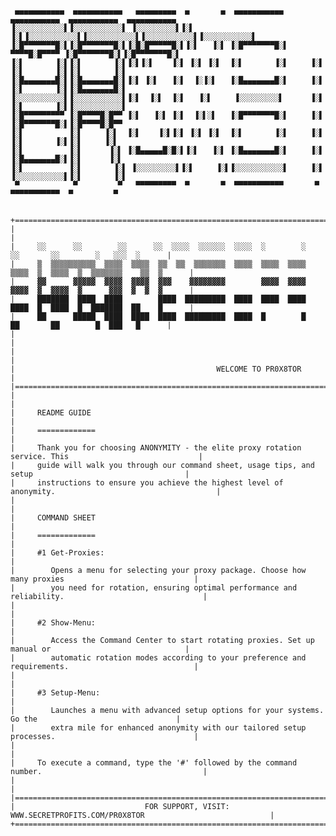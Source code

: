      ▄▄▄▄▄▄▄▄▄▄▄  ▄▄▄▄▄▄▄▄▄▄▄   ▄▄▄▄▄▄▄▄▄  ▄       ▄  ▄▄▄▄▄▄▄▄▄▄▄  ▄▄▄▄▄▄▄▄▄▄▄  ▄▄▄▄▄▄▄▄▄▄▄  ▄▄▄▄▄▄▄▄▄▄▄ 
    ▐░░░░░░░░░░░▌▐░░░░░░░░░░░▌ ▐░░░░░░░░░▌▐░▌     ▐░▌▐░░░░░░░░░░░▌▐░░░░░░░░░░░▌▐░░░░░░░░░░░▌▐░░░░░░░░░░░▌
    ▐░█▀▀▀▀▀▀▀█░▌▐░█▀▀▀▀▀▀▀█░▌▐░█░█▀▀▀▀▀█░▌▐░▌   ▐░▌ ▐░█▀▀▀▀▀▀▀█░▌ ▀▀▀▀█░█▀▀▀▀ ▐░█▀▀▀▀▀▀▀█░▌▐░█▀▀▀▀▀▀▀█░▌
    ▐░▌       ▐░▌▐░▌       ▐░▌▐░▌▐░▌    ▐░▌ ▐░▌ ▐░▌  ▐░▌       ▐░▌     ▐░▌     ▐░▌       ▐░▌▐░▌       ▐░▌
    ▐░█▄▄▄▄▄▄▄█░▌▐░█▄▄▄▄▄▄▄█░▌▐░▌ ▐░▌   ▐░▌  ▐░▐░▌   ▐░█▄▄▄▄▄▄▄█░▌     ▐░▌     ▐░▌       ▐░▌▐░█▄▄▄▄▄▄▄█░▌
    ▐░░░░░░░░░░░▌▐░░░░░░░░░░░▌▐░▌  ▐░▌  ▐░▌   ▐░▌     ▐░░░░░░░░░▌      ▐░▌     ▐░▌       ▐░▌▐░░░░░░░░░░░▌
    ▐░█▀▀▀▀▀▀▀▀▀ ▐░█▀▀▀▀█░█▀▀ ▐░▌   ▐░▌ ▐░▌  ▐░▌░▌   ▐░█▀▀▀▀▀▀▀█░▌     ▐░▌     ▐░█▀▀▀▀▀▀▀█░▌▐░█▀▀▀▀█░█▀▀ 
    ▐░▌          ▐░▌     ▐░▌  ▐░▌    ▐░▌▐░▌ ▐░▌ ▐░▌  ▐░▌       ▐░▌     ▐░▌     ▐░▌       ▐░▌▐░▌     ▐░▌  
    ▐░▌          ▐░▌      ▐░▌ ▐░█▄▄▄▄▄█░█░▌▐░▌   ▐░▌ ▐░█▄▄▄▄▄▄▄█░▌     ▐░▌     ▐░█▄▄▄▄▄▄▄█░▌▐░▌      ▐░▌ 
    ▐░▌          ▐░▌       ▐░▌ ▐░░░░░░░░░▌▐░▌     ▐░▌▐░░░░░░░░░░░▌     ▐░▌     ▐░░░░░░░░░░░▌▐░▌       ▐░▌
     ▀            ▀         ▀   ▀▀▀▀▀▀▀▀▀  ▀       ▀  ▀▀▀▀▀▀▀▀▀▀▀       ▀       ▀▀▀▀▀▀▀▀▀▀▀  ▀         ▀ 


    +===========================================================================================================+                                           
    |                                                                                                           |
    |     ░░      ░░        ░░      ░░  ░░░░  ░░░░░░  ░░░░  ░        ░       ░░       ░░        ░   ░░░  ░      |
    |     ▒  ▒▒▒▒▒▒▒▒▒▒  ▒▒▒▒  ▒▒▒▒  ▒▒  ▒▒  ▒▒▒▒▒▒▒  ▒▒▒▒  ▒▒▒▒  ▒▒▒▒  ▒▒▒▒  ▒  ▒▒▒▒  ▒  ▒▒▒▒▒▒▒    ▒▒  ▒      |
    |     ▓▓      ▓▓▓▓▓  ▓▓▓▓  ▓▓▓▓  ▓▓▓    ▓▓▓▓▓▓▓▓        ▓▓▓▓  ▓▓▓▓  ▓▓▓▓  ▓  ▓▓▓▓  ▓      ▓▓▓  ▓  ▓  ▓      |
    |     ███████  ████  ████        ████  █████████  ████  ████  ████  ████  █  ████  █  ███████  ██    █      |
    |     ██      █████  ████  ████  ████  █████████  ████  █        █       ██       ██        █  ███   █      |
    |                                                                                                           |                                                                                                  |                                                                                                           |
    |                                             WELCOME TO PR0X8TOR                                           |
    |===========================================================================================================|
    |                                                                                                           |
    |     README GUIDE                                                                                          |
    |     =============                                                                                         |
    |     Thank you for choosing ANONYMITY - the elite proxy rotation service. This                             |
    |     guide will walk you through our command sheet, usage tips, and setup                                  |
    |     instructions to ensure you achieve the highest level of anonymity.                                    |
    |                                                                                                           |
    |     COMMAND SHEET                                                                                         |
    |     =============                                                                                         |
    |     #1 Get-Proxies:                                                                                       |
    |        Opens a menu for selecting your proxy package. Choose how many proxies                             |
    |        you need for rotation, ensuring optimal performance and reliability.                               |
    |                                                                                                           |
    |     #2 Show-Menu:                                                                                         |
    |        Access the Command Center to start rotating proxies. Set up manual or                              |
    |        automatic rotation modes according to your preference and requirements.                            |
    |                                                                                                           |
    |     #3 Setup-Menu:                                                                                        |
    |        Launches a menu with advanced setup options for your systems. Go the                               |
    |        extra mile for enhanced anonymity with our tailored setup processes.                               |
    |                                                                                                           |
    |     To execute a command, type the '#' followed by the command number.                                    |
    |                                                                                                           |
    |===========================================================================================================|
    |                             FOR SUPPORT, VISIT: WWW.SECRETPROFITS.COM/PR0X8TOR                            |
    +===========================================================================================================+
